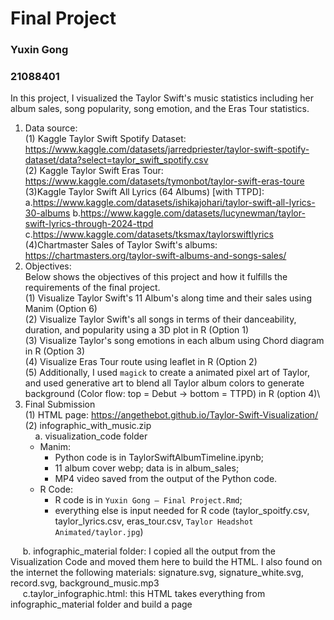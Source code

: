 # Final Project
### Yuxin Gong
### 21088401
In this project, I visualized the Taylor Swift's music statistics including her album sales, song popularity, song emotion, and the Eras Tour statistics.
1. Data source:\
(1) Kaggle Taylor Swift Spotify Dataset: https://www.kaggle.com/datasets/jarredpriester/taylor-swift-spotify-dataset/data?select=taylor_swift_spotify.csv \
(2) Kaggle Taylor Swift Eras Tour: https://www.kaggle.com/datasets/tymonbot/taylor-swift-eras-toure \
(3)Kaggle Taylor Swift All Lyrics (64 Albums) [with TTPD]:\
a.https://www.kaggle.com/datasets/ishikajohari/taylor-swift-all-lyrics-30-albums
b.https://www.kaggle.com/datasets/lucynewman/taylor-swift-lyrics-through-2024-ttpd
c.https://www.kaggle.com/datasets/tksmax/taylorswiftlyrics \
(4)Chartmaster Sales of Taylor Swift's albums: https://chartmasters.org/taylor-swift-albums-and-songs-sales/
2. Objectives:\
Below shows the objectives of this project and how it fulfills the requirements of the final project.\
(1) Visualize Taylor Swift's 11 Album's along time and their sales using Manim (Option 6) \
(2) Visualize Taylor Swift's all songs in terms of their danceability, duration, and popularity using a 3D plot in R (Option 1) \
(3) Visualize Taylor's song emotions in each album using Chord diagram in R (Option 3) \
(4) Visualize Eras Tour route using leaflet in R (Option 2) \
(5) Additionally, I used `magick` to create a animated pixel art of Taylor, and used generative art to blend all Taylor album colors to generate background (Color flow: top = Debut → bottom = TTPD) in R (option 4)\
4. Final Submission\
(1) HTML page: https://angethebot.github.io/Taylor-Swift-Visualization/ \
(2) infographic_with_music.zip \
&nbsp;&nbsp;&nbsp;&nbsp;a. visualization_code folder
    - Manim:
       - Python code is in TaylorSwiftAlbumTimeline.ipynb;
       - 11 album cover webp; data is in album_sales;
       - MP4 video saved from the output of the Python code.
    - R Code:
      - R code is in `Yuxin Gong – Final Project.Rmd`;
      - everything else is input needed for R code (taylor_spoitfy.csv, taylor_lyrics.csv, eras_tour.csv, `Taylor Headshot Animated/taylor.jpg`)
    
&nbsp;&nbsp;&nbsp;&nbsp;&nbsp;b. infographic_material folder: I copied all the output from the Visualization Code and moved them here to build the HTML. I also found on the internet the following materials: signature.svg, signature_white.svg, record.svg, background_music.mp3 \
&nbsp;&nbsp;&nbsp;&nbsp;&nbsp;c.taylor_infographic.html: this HTML takes everything from infographic_material folder and build a page
